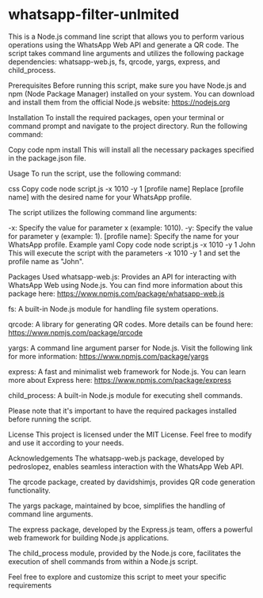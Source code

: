 # whatsapp-filter-unlmited
This is a Node.js command line script that allows you to perform various operations using the WhatsApp Web API and generate a QR code. The script takes command line arguments and utilizes the following package dependencies: whatsapp-web.js, fs, qrcode, yargs, express, and child_process.

Prerequisites
Before running this script, make sure you have Node.js and npm (Node Package Manager) installed on your system. You can download and install them from the official Node.js website: https://nodejs.org

Installation
To install the required packages, open your terminal or command prompt and navigate to the project directory. Run the following command:

Copy code
npm install
This will install all the necessary packages specified in the package.json file.

Usage
To run the script, use the following command:

css
Copy code
node script.js -x 1010 -y 1 [profile name]
Replace [profile name] with the desired name for your WhatsApp profile.

The script utilizes the following command line arguments:

-x: Specify the value for parameter x (example: 1010).
-y: Specify the value for parameter y (example: 1).
[profile name]: Specify the name for your WhatsApp profile.
Example
yaml
Copy code
node script.js -x 1010 -y 1 John
This will execute the script with the parameters -x 1010 -y 1 and set the profile name as "John".

Packages Used
whatsapp-web.js: Provides an API for interacting with WhatsApp Web using Node.js. You can find more information about this package here: https://www.npmjs.com/package/whatsapp-web.js

fs: A built-in Node.js module for handling file system operations.

qrcode: A library for generating QR codes. More details can be found here: https://www.npmjs.com/package/qrcode

yargs: A command line argument parser for Node.js. Visit the following link for more information: https://www.npmjs.com/package/yargs

express: A fast and minimalist web framework for Node.js. You can learn more about Express here: https://www.npmjs.com/package/express

child_process: A built-in Node.js module for executing shell commands.

Please note that it's important to have the required packages installed before running the script.

License
This project is licensed under the MIT License. Feel free to modify and use it according to your needs.

Acknowledgements
The whatsapp-web.js package, developed by pedroslopez, enables seamless interaction with the WhatsApp Web API.

The qrcode package, created by davidshimjs, provides QR code generation functionality.

The yargs package, maintained by bcoe, simplifies the handling of command line arguments.

The express package, developed by the Express.js team, offers a powerful web framework for building Node.js applications.

The child_process module, provided by the Node.js core, facilitates the execution of shell commands from within a Node.js script.

Feel free to explore and customize this script to meet your specific requirements
